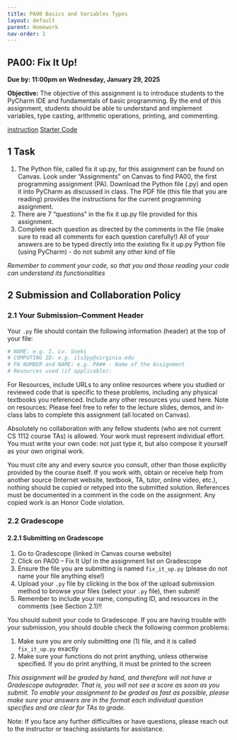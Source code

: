 ```yaml
---
title: PA00 Basics and Variables Types
layout: default
parent: Homework
nav-order: 1
---
```


## PA00: Fix It Up!

**Due by: 11:00pm on Wednesday, January 29, 2025**

**Objective:** The objective of this assignment is to introduce students to the PyCharm IDE and fundamentals of basic programming. By the end of this assignment, students should be able to understand and implement variables, type casting, arithmetic operations, printing, and commenting.

[instruction](/cs1112basit/instruction/PA_00___Fix_it_Up_.pdf)
[Starter Code](../../Starter%20Code%20For%20Homework/fix_it_up.py)
## 1 Task

1. The Python file, called fix it up.py, for this assignment can be found on Canvas.
Look under “Assignments” on Canvas to find PA00, the first programming assignment
(PA). Download the Python file (.py) and open it into PyCharm as discussed in class.
The PDF file (this file that you are reading) provides the instructions for the current
programming assignment.
2. There are 7 “questions” in the fix it up.py file provided for this assignment.
3. Complete each question as directed by the comments in the file (make sure to read
all comments for each question carefully!) All of your answers are to be typed
directly into the existing fix it up.py Python file (using PyCharm) - do not submit
any other kind of file

*Remember to comment your code, so that you and those reading your code can understand its functionalities*

## 2 Submission and Collaboration Policy

### 2.1 Your Submission–Comment Header

Your `.py` file should contain the following information (header) at the top of your file:
```py
# NAME: e.g. I. Lv. Sneks
# COMPUTING ID: e.g. ils3py@virginia.edu
# PA NUMBER and NAME: e.g. PA## - Name of the Assignment
# Resources used (if applicable):
```

For Resources, include URLs to any online resources where you studied or reviewed code that is specific to these problems, including any physical textbooks you referenced. Include any other resources you used here. Note on resources: Please feel free to refer to the lecture slides, demos, and in-class labs to complete this assignment (all located on Canvas).

Absolutely no collaboration with any fellow students (who are not current CS 1112 course TAs) is allowed. Your work must represent individual effort. You must write your own code: not just type it, but also compose it yourself as your own original work.

You must cite any and every source you consult, other than those explicitly provided by the course itself. If you work with, obtain or receive help from another source (Internet website, textbook, TA, tutor, online video, etc.), nothing should be copied or retyped into the submitted solution. References must be documented in a comment in the code on the assignment. Any copied work is an Honor Code violation.

### 2.2 Gradescope

#### 2.2.1 Submitting on Gradescope

1. Go to Gradescope (linked in Canvas course website)
2. Click on PA00 – Fix It Up! in the assignment list on Gradescope
3. Ensure the file you are submitting is named `fix_it_up.py` (please do not name your file anything else!)
4. Upload your `.py` file by clicking in the box of the upload submission method to browse your files (select your `.py` file), then submit!
5. Remember to include your name, computing ID, and resources in the comments (see Section 2.1)!!

You should submit your code to Gradescope. If you are having trouble with your submission, you should double check the following common problems:

1. Make sure you are only submitting one (1) file, and it is called `fix_it_up.py` exactly
2. Make sure your functions do not print anything, unless otherwise specified. If you do print anything, it must be printed to the screen

*This assignment will be graded by hand, and therefore will not have a Gradescope autograder. That is, you will not see a score as soon as you submit. To enable your assignment to be graded as fast as possible, please make sure your answers are in the format each individual question specifies and are clear for TAs to grade.*

Note: If you face any further difficulties or have questions, please reach out to the instructor or teaching assistants for assistance.